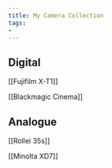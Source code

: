 ```yaml
---
title: My Camera Collection
tags: 
- 
---
```










## Digital



[[Fujifilm X-T1]]



[[Blackmagic Cinema]]



## Analogue





[[Rollei 35s]]



[[Minolta XD7]]



